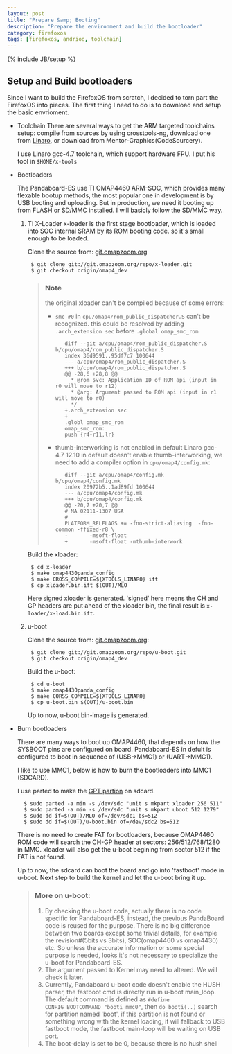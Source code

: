 ```yaml
---
layout: post
title: "Prepare &amp; Booting"
description: "Prepare the environment and build the bootloader"
category: firefoxos
tags: [firefoxos, andriod, toolchain]
---
```

{% include JB/setup %}

## Setup and Build bootloaders

Since I want to build the FirefoxOS from scratch, I decided to torn part the FirefoxOS into pieces. The first thing I need to do is to download and setup the basic envrioment.

-  Toolchain
	There are several ways to get the ARM targeted toolchains setup: compile from sources by using crosstools-ng, download one from [Linaro](https://launchpad.net/linaro-toolchain-binaries), or download from Mentor-Graphics(CodeSourcery).

	I use Linaro gcc-4.7 toolchain, which support hardware FPU. I put his tool in `$HOME/x-tools`

- Bootloaders

	The Pandaboard-ES use TI OMAP4460 ARM-SOC, which provides many flexable bootup methods, the most popular one in development is by USB booting and uploading. But in production, we need it booting up from FLASH or SD/MMC installed. I will basicly follow the SD/MMC way.

	1. TI X-Loader
		x-loader is the first stage bootloader, which is loaded into SOC internal SRAM by its ROM booting code.
        so it's small enough to be loaded.

		Clone the source from: [git.omapzoom.org](git://git.omapzoom.org/repo/x-loader.git)

			$ git clone git://git.omapzoom.org/repo/x-loader.git
			$ git checkout origin/omap4_dev

		> ### Note
		>  the original xloader can't be compiled because of some errors:
		>
		>  - `smc #0` in `cpu/omap4/rom_public_dispatcher.S` can't be recognized.
		>     this could be resolved by adding `.arch_extension sec` before `.global omap_smc_rom`
		>
		>			diff --git a/cpu/omap4/rom_public_dispatcher.S b/cpu/omap4/rom_public_dispatcher.S
		>			index 36d9591..95df7c7 100644
		>			--- a/cpu/omap4/rom_public_dispatcher.S
		>			+++ b/cpu/omap4/rom_public_dispatcher.S
		>			@@ -28,6 +28,8 @@
		>			  * @rom_svc: Application ID of ROM api (input in r0 will move to r12)
		>			  * @arg: Argument passed to ROM api (input in r1 will move to r0)
		>			  */
		>			+.arch_extension sec
		>			+
		>			.globl omap_smc_rom
		>			omap_smc_rom:
		>			push {r4-r11,lr}
		>
		>
		>  - thumb-interworking is not enabled in default
		> 	  Linaro gcc-4.7 12.10 in default doesn't enable thumb-interworking, we need to add a compiler option in `cpu/omap4/config.mk`:
		>
		>			diff --git a/cpu/omap4/config.mk b/cpu/omap4/config.mk
		>			index 20972b5..1ad89fd 100644
		>			--- a/cpu/omap4/config.mk
		>			+++ b/cpu/omap4/config.mk
		>			@@ -20,7 +20,7 @@
		>		 	# MA 02111-1307 USA
		>		 	#
		>		 	PLATFORM_RELFLAGS += -fno-strict-aliasing  -fno-common -ffixed-r8 \
		>			-       -msoft-float
		>			+       -msoft-float -mthumb-interwork
		>

		Build the xloader:

			$ cd x-loader
			$ make omap4430panda_config
			$ make CROSS_COMPILE=${XTOOLS_LINARO} ift
			$ cp xloader.bin.ift $(OUT)/MLO

		Here signed xloader is generated. 'signed' here means the CH and GP headers are put ahead of the xloader bin, the final result is `x-loader/x-load.bin.ift`.

	2. u-boot

		Clone the source from: [git.omapzoom.org](git://git.omapzoom.org/repo/u-boot.git):

			$ git clone git://git.omapzoom.org/repo/u-boot.git
			$ git checkout origin/omap4_dev

		Build the u-boot:

			$ cd u-boot
			$ make omap4430panda_config
			$ make CORSS_COMPILE=${XTOOLS_LINARO}
			$ cp u-boot.bin $(OUT)/u-boot.bin

		Up to now, u-boot bin-image is generated.

- Burn bootloaders

	There are many ways to boot up OMAP4460, that depends on how the SYSBOOT pins are configured on board. Pandaboard-ES in defult is configured to boot in sequence of
(USB->MMC1) or (UART->MMC1).

	I like to use MMC1, below is how to burn the bootloaders into MMC1 (SDCARD).

	I use parted to make the [GPT partion](http://en.wikipedia.org/wiki/GUID_Partition_Table) on sdcard.

		$ sudo parted -a min -s /dev/sdc "unit s mkpart xloader 256 511"
		$ sudo parted -a min -s /dev/sdc "unit s mkpart uboot 512 1279"
		$ sudo dd if=$(OUT)/MLO of=/dev/sdc1 bs=512
		$ sudo dd if=$(OUT)/u-boot.bin of=/dev/sdc2 bs=512

	There is no need to create FAT for bootloaders, because OMAP4460 ROM code will search the CH-GP header at sectors: 256/512/768/1280 in MMC.
	xloader will also get the u-boot begining from sector 512 if the FAT is not found.

	Up to now, the sdcard can boot the board and go into 'fastboot' mode in u-boot.
	Next step to build the kernel and let the u-boot bring it up.

	> ### More on u-boot:
	> 1. By checking the u-boot code, actually there is no code specific for Pandaboard-ES, instead, the previous PandaBoard code is reused for the purpose.
	>    There is no big difference between two boards except some trivial details, for example the revision#(5bits vs 3bits), SOC(omap4460 vs omap4430) etc.
	>    So unless the accurate information or some special purpose is needed, looks it's not necessary to specialize the u-boot for Pandaboard-ES.
	> 2. The argument passed to Kernel may need to altered. We will check it later.
	> 3. Currently, Pandaboard u-boot code doesn't enable the HUSH parser, the fastboot cmd is directly run in u-boot main_loop. 
	>    The default command is defined as `#define CONFIG_BOOTCOMMAND "booti mmc0"`, then `do_booti(..)` search for partition named 'boot', if this partition is not found or 
	>	 something wrong with the kernel loading, it will fallback to USB fastboot mode, the fastboot main-loop will be waiting on USB port.
	> 4. The boot-delay is set to be 0, because there is no hush shell



